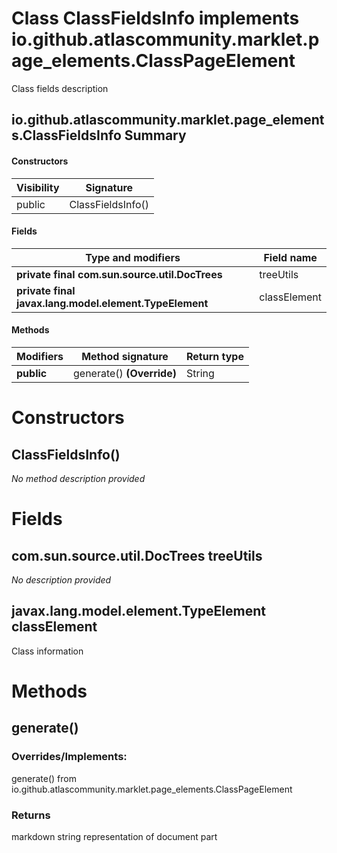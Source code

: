 Class ClassFieldsInfo implements io.github.atlascommunity.marklet.page_elements.ClassPageElement
================================================================================================
Class fields description

io.github.atlascommunity.marklet.page_elements.ClassFieldsInfo Summary
-------
#### Constructors
| Visibility | Signature         |
| ---------- | ----------------- |
| public     | ClassFieldsInfo() |
#### Fields
| Type and modifiers                                     | Field name   |
| ------------------------------------------------------ | ------------ |
| **private final com.sun.source.util.DocTrees**         | treeUtils    |
| **private final javax.lang.model.element.TypeElement** | classElement |
#### Methods
| Modifiers  | Method signature          | Return type |
| ---------- | ------------------------- | ----------- |
| **public** | generate() **(Override)** | String      |

Constructors
============
ClassFieldsInfo()
-----------------
*No method description provided*


Fields
======
com.sun.source.util.DocTrees treeUtils
--------------------------------------
*No description provided*


javax.lang.model.element.TypeElement classElement
-------------------------------------------------
Class information


Methods
=======
generate()
----------
### Overrides/Implements:
generate() from io.github.atlascommunity.marklet.page_elements.ClassPageElement



### Returns

markdown string representation of document part


